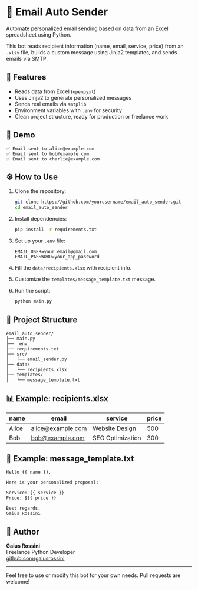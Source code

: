 # 📧 Email Auto Sender

Automate personalized email sending based on data from an Excel spreadsheet using Python.

This bot reads recipient information (name, email, service, price) from an `.xlsx` file, builds a custom message using Jinja2 templates, and sends emails via SMTP.

## 🚀 Features

- Reads data from Excel (`openpyxl`)
- Uses Jinja2 to generate personalized messages
- Sends real emails via `smtplib`
- Environment variables with `.env` for security
- Clean project structure, ready for production or freelance work

## 📸 Demo

```
✅ Email sent to alice@example.com
✅ Email sent to bob@example.com
✅ Email sent to charlie@example.com
```

## ⚙️ How to Use

1. Clone the repository:
   ```bash
   git clone https://github.com/yourusername/email_auto_sender.git
   cd email_auto_sender
   ```

2. Install dependencies:
   ```bash
   pip install -r requirements.txt
   ```

3. Set up your `.env` file:
   ```
   EMAIL_USER=your_email@gmail.com
   EMAIL_PASSWORD=your_app_password
   ```

4. Fill the `data/recipients.xlsx` with recipient info.

5. Customize the `templates/message_template.txt` message.

6. Run the script:
   ```bash
   python main.py
   ```

## 🧱 Project Structure

```
email_auto_sender/
├── main.py
├── .env
├── requirements.txt
├── src/
│   └── email_sender.py
├── data/
│   └── recipients.xlsx
├── templates/
│   └── message_template.txt
```

## 📊 Example: recipients.xlsx

| name   | email               | service         | price |
|--------|---------------------|------------------|--------|
| Alice  | alice@example.com   | Website Design   | 500    |
| Bob    | bob@example.com     | SEO Optimization | 300    |

## 📝 Example: message_template.txt

```
Hello {{ name }},

Here is your personalized proposal:

Service: {{ service }}
Price: ${{ price }}

Best regards,
Gaius Rossini
```

## 👤 Author

**Gaius Rossini**  
Freelance Python Developer  
[github.com/gaiusrossini](https://github.com/gaiusrossini)

---

Feel free to use or modify this bot for your own needs. Pull requests are welcome!
